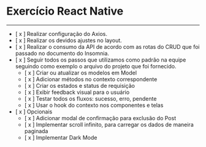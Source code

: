 # Exercício React Native

---
- [ x ]  Realizar configuração do Axios.
- [ x ]  Realizar os devidos ajustes no layout.
- [ x ]  Realizar o consumo da API de acordo com as rotas do CRUD que foi passado no documento do Insomnia.
- [ x ]  Seguir todos os passos que utilizamos como padrão na equipe seguindo como exemplo o arquivo do projeto que foi fornecido.
    - [ x ]  Criar ou atualizar os modelos em Model
    - [ x ]  Adicionar métodos no contexto correspondente
    - [ x ]  Criar os estados e status de requisição
    - [ x ]  Exibir feedback visual para o usuário
    - [ x ]  Testar todos os fluxos: sucesso, erro, pendente
    - [ x ]  Usar o hook do contexto nos componentes e telas
- [ x ]  Opcionais
    - [ x ]  Adicionar modal de confirmação para exclusão do Post
    - [ x ]  Implementar scroll infinito, para carregar os dados de maneira paginada
    - [ x ]  Implementar Dark Mode